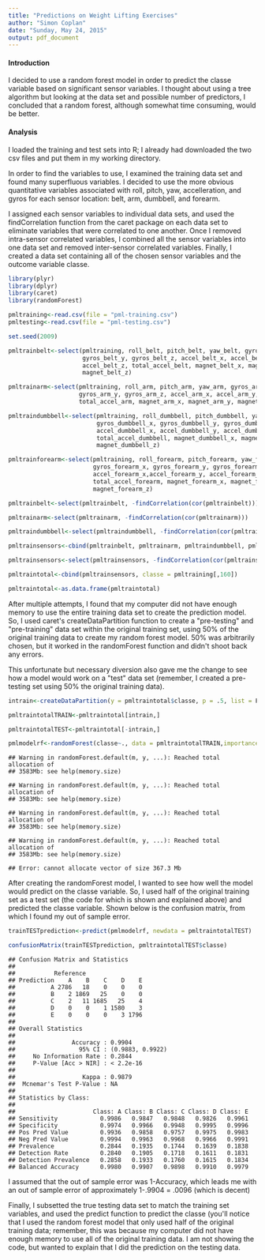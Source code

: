 ```yaml
---
title: "Predictions on Weight Lifting Exercises"
author: "Simon Coplan"
date: "Sunday, May 24, 2015"
output: pdf_document
---
```


#### Introduction

I decided to use a random forest model in order to predict the classe variable based on significant sensor variables.  I thought about using a tree algorithm but looking at the data set and possible number of predictors, I concluded that a random forest, although somewhat time consuming, would be better.

#### Analysis

I loaded the training and test sets into R; I already had downloaded the two csv files and put them in my working directory.

In order to find the variables to use, I examined the training data set and found many superfluous variables.  I decided to use the more obvious quantitative variables associated with roll, pitch, yaw, accelleration, and gyros for each sensor location: belt, arm, dumbbell, and forearm.  

I assigned each sensor variables to individual data sets, and used the findCorrelation function from the caret package on each data set to eliminate variables that were correlated to one another.  Once I removed intra-sensor correlated variables, I combined all the sensor variables into one data set and removed inter-sensor correlated variables.  Finally, I created a data set containing all of the chosen sensor variables and the outcome variable classe.


```r
library(plyr)
library(dplyr)
library(caret)
library(randomForest)

pmltraining<-read.csv(file = "pml-training.csv")
pmltesting<-read.csv(file = "pml-testing.csv")

set.seed(2009)

pmltrainbelt<-select(pmltraining, roll_belt, pitch_belt, yaw_belt, gyros_belt_x,
                     gyros_belt_y, gyros_belt_z, accel_belt_x, accel_belt_y, 
                     accel_belt_z, total_accel_belt, magnet_belt_x, magnet_belt_y,
                     magnet_belt_z)

pmltrainarm<-select(pmltraining, roll_arm, pitch_arm, yaw_arm, gyros_arm_x, 
                    gyros_arm_y, gyros_arm_z, accel_arm_x, accel_arm_y, accel_arm_z,
                    total_accel_arm, magnet_arm_x, magnet_arm_y, magnet_arm_z)

pmltraindumbbell<-select(pmltraining, roll_dumbbell, pitch_dumbbell, yaw_dumbbell,
                         gyros_dumbbell_x, gyros_dumbbell_y, gyros_dumbbell_z,
                         accel_dumbbell_x, accel_dumbbell_y, accel_dumbbell_z, 
                         total_accel_dumbbell, magnet_dumbbell_x, magnet_dumbbell_y, 
                         magnet_dumbbell_z)

pmltrainforearm<-select(pmltraining, roll_forearm, pitch_forearm, yaw_forearm, 
                        gyros_forearm_x, gyros_forearm_y, gyros_forearm_z, 
                        accel_forearm_x,accel_forearm_y, accel_forearm_z, 
                        total_accel_forearm, magnet_forearm_x, magnet_forearm_y, 
                        magnet_forearm_z)

pmltrainbelt<-select(pmltrainbelt, -findCorrelation(cor(pmltrainbelt)))

pmltrainarm<-select(pmltrainarm, -findCorrelation(cor(pmltrainarm)))

pmltraindumbbell<-select(pmltraindumbbell, -findCorrelation(cor(pmltraindumbbell)))

pmltrainsensors<-cbind(pmltrainbelt, pmltrainarm, pmltraindumbbell, pmltrainforearm)

pmltrainsensors<-select(pmltrainsensors, -findCorrelation(cor(pmltrainsensors)))

pmltraintotal<-cbind(pmltrainsensors, classe = pmltraining[,160])

pmltraintotal<-as.data.frame(pmltraintotal)
```

After multiple attempts, I found that my computer did not have enough memory to use the entire training data set to create the prediction model.  So, I used caret's createDataPartition function to create a "pre-testing" and "pre-training" data set within the original training set, using 50% of the original training data to create my random forest model.  50% was arbitrarily chosen, but it worked in the randomForest function and didn't shoot back any errors.

This unfortunate but necessary diversion also gave me the change to see how a model would work on a "test" data set (remember, I created a pre-testing set using 50% the original training data).


```r
intrain<-createDataPartition(y = pmltraintotal$classe, p = .5, list = F)

pmltraintotalTRAIN<-pmltraintotal[intrain,]

pmltraintotalTEST<-pmltraintotal[-intrain,]

pmlmodelrf<-randomForest(classe~., data = pmltraintotalTRAIN,importance = TRUE, proximity = TRUE)
```

```
## Warning in randomForest.default(m, y, ...): Reached total allocation of
## 3583Mb: see help(memory.size)
```

```
## Warning in randomForest.default(m, y, ...): Reached total allocation of
## 3583Mb: see help(memory.size)
```

```
## Warning in randomForest.default(m, y, ...): Reached total allocation of
## 3583Mb: see help(memory.size)
```

```
## Warning in randomForest.default(m, y, ...): Reached total allocation of
## 3583Mb: see help(memory.size)
```

```
## Error: cannot allocate vector of size 367.3 Mb
```

After creating the randomForest model, I wanted to see how well the model would predict on the classe variable.  So, I used half of the original training set as a test set (the code for which is shown and explained above) and predicted the classe variable.  Shown below is the confusion matrix, from which I found my out of sample error.


```r
trainTESTprediction<-predict(pmlmodelrf, newdata = pmltraintotalTEST)

confusionMatrix(trainTESTprediction, pmltraintotalTEST$classe)
```

```
## Confusion Matrix and Statistics
## 
##           Reference
## Prediction    A    B    C    D    E
##          A 2786   18    0    0    0
##          B    2 1869   25    0    0
##          C    2   11 1685   25    4
##          D    0    0    1 1580    3
##          E    0    0    0    3 1796
## 
## Overall Statistics
##                                           
##                Accuracy : 0.9904          
##                  95% CI : (0.9883, 0.9922)
##     No Information Rate : 0.2844          
##     P-Value [Acc > NIR] : < 2.2e-16       
##                                           
##                   Kappa : 0.9879          
##  Mcnemar's Test P-Value : NA              
## 
## Statistics by Class:
## 
##                      Class: A Class: B Class: C Class: D Class: E
## Sensitivity            0.9986   0.9847   0.9848   0.9826   0.9961
## Specificity            0.9974   0.9966   0.9948   0.9995   0.9996
## Pos Pred Value         0.9936   0.9858   0.9757   0.9975   0.9983
## Neg Pred Value         0.9994   0.9963   0.9968   0.9966   0.9991
## Prevalence             0.2844   0.1935   0.1744   0.1639   0.1838
## Detection Rate         0.2840   0.1905   0.1718   0.1611   0.1831
## Detection Prevalence   0.2858   0.1933   0.1760   0.1615   0.1834
## Balanced Accuracy      0.9980   0.9907   0.9898   0.9910   0.9979
```

I assumed that the out of sample error was 1-Accuracy, which leads me with an out of sample error of approximately 1-.9904 = .0096 (which is decent)

Finally, I subsetted the true testing data set to match the training set variables, and used the predict function to predict the classe (you'll notice that I used the random forest model that only used half of the original training data; remember, this was because my computer did not have enough memory to use all of the original training data. I am not showing the code, but wanted to explain that I did the prediction on the testing data.



